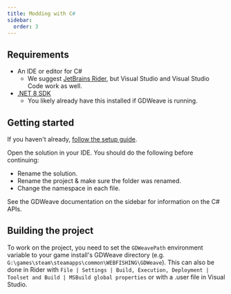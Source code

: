 ```yaml
---
title: Modding with C#
sidebar:
  order: 3
---
```


## Requirements

- An IDE or editor for C#
  - We suggest [JetBrains Rider](https://www.jetbrains.com/rider), but Visual Studio and Visual Studio Code work as well.
- [.NET 8 SDK](https://dotnet.microsoft.com/en-us/download)
  - You likely already have this installed if GDWeave is running.

## Getting started

If you haven't already, [follow the setup guide](/webfishing-mod-wiki/guides/setup/).

Open the solution in your IDE. You should do the following before continuing:

- Rename the solution.
- Rename the project & make sure the folder was renamed.
- Change the namespace in each file.

See the GDWeave documentation on the sidebar for information on the C# APIs.

## Building the project

To work on the project, you need to set the `GDWeavePath` environment variable to your game install's GDWeave directory (e.g. `G:\games\steam\steamapps\common\WEBFISHING\GDWeave`). This can also be done in Rider with `File | Settings | Build, Execution, Deployment | Toolset and Build | MSBuild global properties` or with a .user file in Visual Studio.
